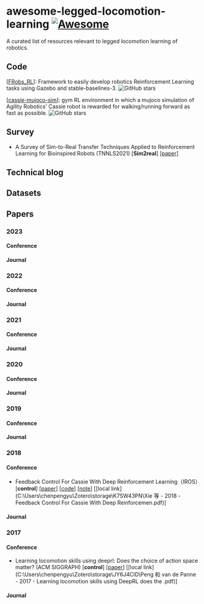 # awesome-legged-locomotion-learning [![Awesome](https://awesome.re/badge.svg)](https://awesome.re)

A curated list of resources relevant to legged locomotion learning of robotics.

## Code

[[FRobs_RL](https://github.com/jmfajardod/frobs_rl)\]: Framework to easily develop robotics Reinforcement Learning tasks using Gazebo and stable-baselines-3. ![GitHub stars](https://img.shields.io/github/stars/jmfajardod/frobs_rl.svg?logo=github&label=Stars)

[[cassie-mujoco-sim](https://github.com/osudrl/cassie-mujoco-sim)]: gym RL environment in which a mujoco simulation of Agility Robotics' Cassie robot is rewarded for walking/running forward as fast as possible. ![GitHub stars](https://img.shields.io/github/stars/osudrl/cassie-mujoco-sim.svg?logo=github&label=Stars)



## Survey

- A Survey of Sim-to-Real Transfer Techniques Applied to Reinforcement Learning for Bioinspired Robots (TNNLS2021) [**Sim2real**] [[paper](https://ieeexplore.ieee.org/abstract/document/9552429)] 

## Technical blog



## Datasets



## Papers

### 2023

#### Conference

#### Journal



### 2022

#### Conference

#### Journal



### 2021

#### Conference

#### Journal



### 2020

#### Conference

#### Journal



### 2019

#### Conference

#### Journal



### 2018

#### Conference

- Feedback Control For Cassie With Deep Reinforcement Learning（IROS）[**control**] [[paper](https://ieeexplore.ieee.org/abstract/document/8593722)] [[code](https://github.com/osudrl/cassie-mujoco-sim)] [[note](src/notes/Feedback_Control_For_Cassie_With_Deep_Reinforcement_Learning.md)] [[local link](C:\Users\chenpengyu\Zotero\storage\K7SW43PN\Xie 等 - 2018 - Feedback Control For Cassie With Deep Reinforcemen.pdf)]

#### Journal

### 2017

#### Conference

- Learning locomotion skills using
  deeprl: Does the choice of action space matter? (ACM SIGGRAPH) [**control**] [[paper](https://xbpeng.github.io/projects/ActionSpace/index.html)] [[local link](C:\Users\chenpengyu\Zotero\storage\JY6J4CID\Peng 和 van de Panne - 2017 - Learning locomotion skills using DeepRL does the .pdf)]

#### Journal
